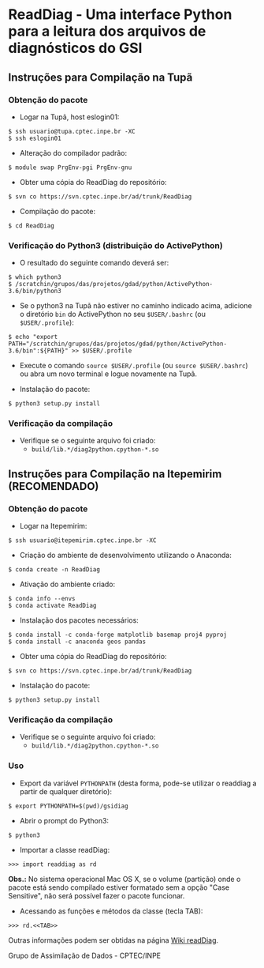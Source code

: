 # ReadDiag - Uma interface Python para a leitura dos arquivos de diagnósticos do GSI

## Instruções para Compilação na Tupã

### Obtenção do pacote

* Logar na Tupã, host eslogin01:

```
$ ssh usuario@tupa.cptec.inpe.br -XC
$ ssh eslogin01
```

* Alteração do compilador padrão:

```
$ module swap PrgEnv-pgi PrgEnv-gnu
```

* Obter uma cópia do ReadDiag do repositório:

```
$ svn co https://svn.cptec.inpe.br/ad/trunk/ReadDiag
```

* Compilação do pacote:

```
$ cd ReadDiag
```

### Verificação do Python3 (distribuição do ActivePython)

* O resultado do seguinte comando deverá ser:

```
$ which python3
$ /scratchin/grupos/das/projetos/gdad/python/ActivePython-3.6/bin/python3
```

* Se o python3 na Tupã não estiver no caminho indicado acima, adicione o diretório `bin` do ActivePython no seu `$USER/.bashrc` (ou `$USER/.profile`):

```
$ echo "export PATH="/scratchin/grupos/das/projetos/gdad/python/ActivePython-3.6/bin":${PATH}" >> $USER/.profile
```

* Execute o comando `source $USER/.profile` (ou `source $USER/.bashrc`) ou abra um novo terminal e logue novamente na Tupã.

* Instalação do pacote:

``
$ python3 setup.py install
``

### Verificação da compilação

* Verifique se o seguinte arquivo foi criado:
  * `build/lib.*/diag2python.cpython-*.so`

## Instruções para Compilação na Itepemirim (RECOMENDADO)

### Obtenção do pacote

* Logar na Itepemirim:

```
$ ssh usuario@itepemirim.cptec.inpe.br -XC
```

* Criação do ambiente de desenvolvimento utilizando o Anaconda:

```
$ conda create -n ReadDiag
```

* Ativação do ambiente criado:

```
$ conda info --envs
$ conda activate ReadDiag
```

* Instalação dos pacotes necessários:

```
$ conda install -c conda-forge matplotlib basemap proj4 pyproj
$ conda install -c anaconda geos pandas
```

* Obter uma cópia do ReadDiag do repositório:

```
$ svn co https://svn.cptec.inpe.br/ad/trunk/ReadDiag
```

* Instalação do pacote:

```
$ python3 setup.py install
```

### Verificação da compilação

* Verifique se o seguinte arquivo foi criado:
  * `build/lib.*/diag2python.cpython-*.so`

### Uso

* Export da variável `PYTHONPATH` (desta forma, pode-se utilizar o readdiag a partir de qualquer diretório):

```
$ export PYTHONPATH=$(pwd)/gsidiag
```

* Abrir o prompt do Python3:

```
$ python3
```

* Importar a classe readDiag:

```
>>> import readdiag as rd
```

**Obs.:** No sistema operacional Mac OS X, se o volume (partição) onde o pacote está sendo compilado estiver formatado sem a opção "Case Sensitive", não será possível fazer o pacote funcionar.

* Acessando as funções e métodos da classe (tecla TAB):

```
>>> rd.<<TAB>>
```

Outras informações podem ser obtidas na página [Wiki readDiag](https://github.com/GAD-DIMNT-CPTEC/readDiag/wiki).

Grupo de Assimilação de Dados - CPTEC/INPE 
